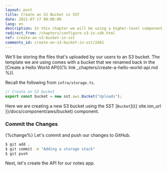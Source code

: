 ```yaml
---
layout: post
title: Create an S3 Bucket in SST
date: 2021-07-17 00:00:00
lang: en
description: In this chapter we will be using a higher-level component to create an S3 bucket in our SST app.
redirect_from: /chapters/configure-s3-in-cdk.html
ref: create-an-s3-bucket-in-sst
comments_id: create-an-s3-bucket-in-sst/2461
---
```


We'll be storing the files that's uploaded by our users to an S3 bucket. The template we are using comes with a bucket that we renamed back in the [Create a Hello World API]({% link _chapters/create-a-hello-world-api.md %}).

Recall the following from `infra/storage.ts`.

```ts
// Create an S3 bucket
export const bucket = new sst.aws.Bucket("Uploads");
```

Here we are creating a new S3 bucket using the SST [`Bucket`]({{ site.ion_url }}/docs/component/aws/bucket) component.

### Commit the Changes

{%change%} Let's commit and push our changes to GitHub.

```bash
$ git add .
$ git commit -m "Adding a storage stack"
$ git push
```

Next, let's create the API for our notes app.
